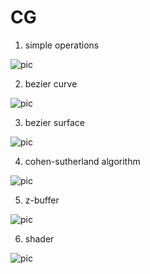 # CG

1. simple operations

![pic](https://sun9-12.userapi.com/c853428/v853428779/d573c/MmWW773U5Jo.jpg)

2. bezier curve

![pic](https://sun9-28.userapi.com/c853428/v853428779/d5743/HlSG2mwqwaM.jpg)

3. bezier surface

![pic](https://sun9-48.userapi.com/c853428/v853428779/d574a/hnUG_rTJiHY.jpg)

4. cohen-sutherland algorithm

![pic](https://sun9-49.userapi.com/c853428/v853428779/d5766/ZTgm4TnwHSc.jpg)

5. z-buffer

![pic](https://sun9-51.userapi.com/c853428/v853428779/d5758/-qEREV0ixws.jpg)

6. shader

![pic](https://sun9-1.userapi.com/c853428/v853428779/d575f/Li_mDd3kjjU.jpg)
